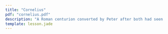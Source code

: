 ```yaml
---
title: "Cornelius"
pdf: "cornelius.pdf"
description: "A Roman centurion converted by Peter after both had seen divine visions (Acts 10:1–11:18), the first Gentile known to become a Christian."
template: lesson.jade
---
```

